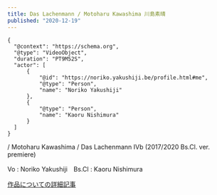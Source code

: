 ```yaml
---
title: Das Lachenmann / Motoharu Kawashima 川島素晴
published: "2020-12-19"
---
```



```{ytid=OF2gnmuXXSQ}
{
  "@context": "https://schema.org",
  "@type": "VideoObject",
  "duration": "PT9M52S",
  "actor": [
      {
          "@id": "https://noriko.yakushiji.be/profile.html#me",
          "@type": "Person",
          "name": "Noriko Yakushiji"
      },
      {
          "@type": "Person",
          "name": "Kaoru Nishimura"
      }
  ]
}
```

/ Motoharu Kawashima / Das Lachenmann IVb
 (2017/2020 Bs.Cl. ver. premiere)

Vo : Noriko Yakushiji　Bs.Cl : Kaoru Nishimura


[作品についての詳細記事](https://ameblo.jp/actionmusic/entry-12638261327.html)
